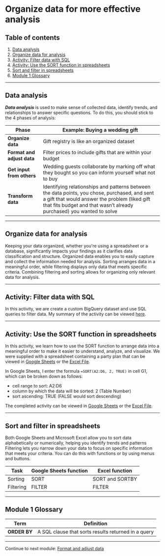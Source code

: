# Organize data for more effective analysis

## Table of contents

1. [Data analysis](#data-analysis)
2. [Organize data for analysis](#organize-data-for-analysis)
3. [Activity: Filter data with SQL](#activity-filter-data-with-sql)
4. [Activity: Use the SORT function in spreadsheets](#activity-use-the-sort-function-in-spreadsheets)
5. [Sort and filter in spreadsheets](#sort-and-filter-in-spreadsheets)
6. [Module 1 Glossary](#module-1-glossary)

---

## Data analysis

***Data analysis*** is used to make sense of collected data, identify trends, and relationships to answer specific questions. To do this, you should stick to the 4 phases of analysis:

| Phase | Example: Buying a wedding gift |
| --- | --- |
| **Organize data** | Gift registry is like an organized dataset |
| **Format and adjust data** | Filter prices to include gifts that are within your budget |
| **Get input from others** | Wedding guests collaborate by marking off what they bought so you can inform yourself what not to buy |
| **Transform data** | Identifying relationships and patterns between the data points, you chose, purchased, and sent a gift that would answer the problem (liked gift that fits budget and that wasn’t already purchased) you wanted to solve |

---

## Organize data for analysis

Keeping your data organized, whether you're using a spreadsheet or a database, significantly impacts your findings as it clarifies data classification and structure. Organized data enables you to easily capture and collect the information needed for analysis. Sorting arranges data in a meaningful order, while filtering displays only data that meets specific criteria. Combining filtering and sorting allows for organizing only relevant data for analysis.

---

## Activity: Filter data with SQL

In this activity, we are create a custom BigQuery dataset and use SQL queries to filter data. My summary of the activity can be viewed [here](/activities/sql/c05m01-filter-data-with-sql/c05m01-filter-data-with-sql.ipynb).

---

## Activity: Use the SORT function in spreadsheets

In this activity, we learn how to use the SORT function to arrange data into a meaningful order to make it easier to understand, analyze, and visualize. We were supplied with a spreadsheet containing a party plan that can be viewed in [Google Sheets](https://docs.google.com/spreadsheets/d/1OyvzEv5nEdaBivJOonGSH-v7mpNhJz5LR3X0H4t09XA/edit?usp=sharing) or the [Excel File](/activities/spreadsheets/c05m01-sort-function-data.xlsx).

In Google Sheets, I enter the formula `=SORT(A2:D6, 2, TRUE)` in cell G1, which can be broken down as follows:

- cell range to sort: A2:D6
- column by which the data will be sorted: 2 (Table Number)
- sort ascending: TRUE (FALSE would sort descending)

The completed activity can be viewed in [Google Sheets](https://docs.google.com/spreadsheets/d/1cDrBynS2p9GU2EdAuQ9KghY_WqHrfzfRvKRDR_hje9M/edit?usp=sharing) or the [Excel File](/activities/spreadsheets/c05m01-sort-function-activity.xlsx).

---

## Sort and filter in spreadsheets

Both Google Sheets and Microsoft Excel allow you to sort data alphabetically or numerically, helping you identify trends and patterns Filtering lets you narrow down your data to focus on specific information that meets your criteria. You can do this with functions or by using menus and buttons.

| Task | Google Sheets function | Excel function |
| --- | --- | --- |
| Sorting | SORT | SORT and SORTBY |
| Filtering | FILTER | FILTER |

---

## Module 1 Glossary

| Term | Definition |
| --- | --- |
| **ORDER BY** | A SQL clause that sorts results returned in a query |

---

Continue to next module: [Format and adjust data](/5-Analyze-Data-to-Answer-Questions/2-Format-and-adjust-data.md)
